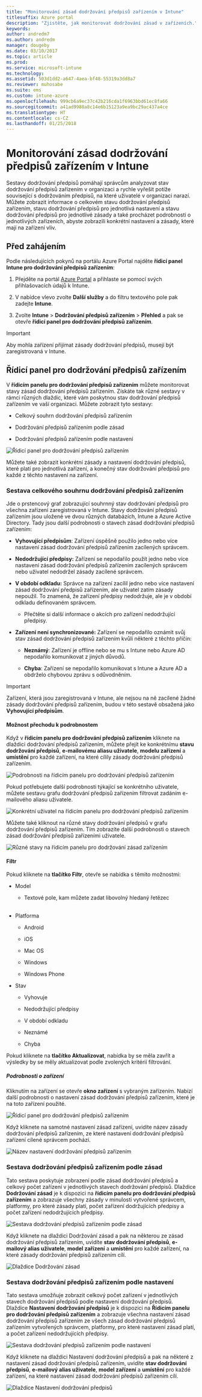 ```yaml
---
title: "Monitorování zásad dodržování předpisů zařízením v Intune"
titlesuffix: Azure portal
description: "Zjistěte, jak monitorovat dodržování zásad v zařízeních."
keywords: 
author: andredm7
ms.author: andredm
manager: dougeby
ms.date: 03/10/2017
ms.topic: article
ms.prod: 
ms.service: microsoft-intune
ms.technology: 
ms.assetid: 503d1dd2-a647-4aea-bf48-55319a3dd8a7
ms.reviewer: muhosabe
ms.suite: ems
ms.custom: intune-azure
ms.openlocfilehash: 999cb6a9ec37c42b216cda1f6963bbd61ec8fa66
ms.sourcegitcommit: a41ad9988a8c14e6b15123a9ea9bc29ac437a4ce
ms.translationtype: HT
ms.contentlocale: cs-CZ
ms.lasthandoff: 01/25/2018
---
```

# <a name="monitor-intune-device-compliance-policies"></a>Monitorování zásad dodržování předpisů zařízením v Intune

Sestavy dodržování předpisů pomáhají správcům analyzovat stav dodržování předpisů zařízením v organizaci a rychle vyřešit potíže související s dodržováním předpisů, na které uživatelé v organizaci narazí. Můžete zobrazit informace o celkovém stavu dodržování předpisů zařízením, stavu dodržování předpisů pro jednotlivá nastavení a stavu dodržování předpisů pro jednotlivé zásady a také procházet podrobnosti o jednotlivých zařízeních, abyste zobrazili konkrétní nastavení a zásady, které mají na zařízení vliv.

## <a name="before-you-begin"></a>Před zahájením

Podle následujících pokynů na portálu Azure Portal najděte **řídicí panel Intune pro dodržování předpisů zařízením**:

1.  Přejděte na portál [Azure Portal](https://portal.azure.com) a přihlaste se pomocí svých přihlašovacích údajů k Intune.

2.  V nabídce vlevo zvolte **Další služby** a do filtru textového pole pak zadejte **Intune**.

3.  Zvolte **Intune** &gt; **Dodržování předpisů zařízením** &gt; **Přehled** a pak se otevře **řídicí panel pro dodržování předpisů zařízením**.

> [!IMPORTANT] 
> Aby mohla zařízení přijímat zásady dodržování předpisů, musejí být zaregistrovaná v Intune.

## <a name="device-compliance-dashboard"></a>Řídicí panel pro dodržování předpisů zařízením

V **řídicím panelu pro dodržování předpisů zařízením** můžete monitorovat stavy zásad dodržování předpisů zařízením. Získáte tak různé sestavy v rámci různých dlaždic, které vám poskytnou stav dodržování předpisů zařízením ve vaší organizaci. Můžete zobrazit tyto sestavy:

-   Celkový souhrn dodržování předpisů zařízením

-   Dodržování předpisů zařízením podle zásad

-   Dodržování předpisů zařízením podle nastavení

![Řídicí panel pro dodržování předpisů zařízením](./media/idc-1.png)

Můžete také zobrazit konkrétní zásady a nastavení dodržování předpisů, které platí pro jednotlivá zařízení, a konečný stav dodržování předpisů pro každé z těchto nastavení na zařízení.

### <a name="overall-device-compliance-aggregate-report"></a>Sestava celkového souhrnu dodržování předpisů zařízením

Jde o prstencový graf zobrazující souhrnný stav dodržování předpisů pro všechna zařízení zaregistrovaná v Intune. Stavy dodržování předpisů zařízením jsou uložené ve dvou různých databázích, Intune a Azure Active Directory. Tady jsou další podrobnosti o stavech zásad dodržování předpisů zařízením:

-   **Vyhovující předpisům**: Zařízení úspěšně použilo jedno nebo více nastavení zásad dodržování předpisů zařízením zacílených správcem.

-   **Nedodržující předpisy:** Zařízení se nepodařilo použít jedno nebo více nastavení zásad dodržování předpisů zařízením zacílených správcem nebo uživatel nedodržel zásady zacílené správcem.

-   **V období odkladu:** Správce na zařízení zacílil jedno nebo více nastavení zásad dodržování předpisů zařízením, ale uživatel zatím zásady nepoužil. To znamená, že zařízení předpisy nedodržuje, ale je v období odkladu definovaném správcem.

    -   Přečtěte si další informace o akcích pro zařízení nedodržující předpisy.

-   **Zařízení není synchronizované:** Zařízení se nepodařilo oznámit svůj stav zásad dodržování předpisů zařízením kvůli některé z těchto příčin:

    -   **Neznámý**: Zařízení je offline nebo se mu s Intune nebo Azure AD nepodařilo komunikovat z jiných důvodů.

    -   **Chyba**: Zařízení se nepodařilo komunikovat s Intune a Azure AD a obdrželo chybovou zprávu s odůvodněním.

> [!IMPORTANT] 
> Zařízení, která jsou zaregistrovaná v Intune, ale nejsou na ně zacílené žádné zásady dodržování předpisů zařízením, budou v této sestavě obsažená jako **Vyhovující předpisům**.

#### <a name="drill-down-option"></a>Možnost přechodu k podrobnostem

Když v **řídicím panelu pro dodržování předpisů zařízením** kliknete na dlaždici dodržování předpisů zařízením, můžete přejít ke konkrétnímu **stavu dodržování předpisů**, **e-mailovému aliasu uživatele**, **modelu zařízení** a **umístění** pro každé zařízení, na které cílily zásady dodržování předpisů zařízením.

![Podrobnosti na řídicím panelu pro dodržování předpisů zařízením](./media/idc-2.png)

Pokud potřebujete další podrobnosti týkající se konkrétního uživatele, můžete sestavu grafu dodržování předpisů zařízením filtrovat zadáním e-mailového aliasu uživatele.

![Konkrétní uživatel na řídicím panelu pro dodržování předpisů zařízením](./media/idc-3.png)

Můžete také kliknout na různé stavy dodržování předpisů v grafu dodržování předpisů zařízením. Tím zobrazíte další podrobnosti o stavech zásad dodržování předpisů zařízeními uživatele.

![Různé stavy na řídicím panelu pro dodržování zásad zařízením](./media/idc-4.png)

#### <a name="filter"></a>Filtr

Pokud kliknete na **tlačítko Filtr**, otevře se nabídka s těmito možnostmi:

-   Model

    -   Textové pole, kam můžete zadat libovolný hledaný řetězec
<br></br>
-   Platforma

    -   Android

    -   iOS

    -   Mac OS

    -   Windows

    -   Windows Phone

-   Stav

    -   Vyhovuje

    -   Nedodržující předpisy

    -   V období odkladu

    -   Neznámé

    -   Chyba

Pokud kliknete na **tlačítko Aktualizovat**, nabídka by se měla zavřít a výsledky by se měly aktualizovat podle zvolených kritérií filtrování.

##### <a name="device-details"></a>Podrobnosti o zařízení

Kliknutím na zařízení se otevře **okno zařízení** s vybraným zařízením. Nabízí další podrobnosti o nastavení zásad dodržování předpisů zařízením, které je na toto zařízení použité.

![Řídicí panel pro dodržování předpisů zařízením](./media/idc-6.png)

Když kliknete na samotné nastavení zásad zařízení, uvidíte název zásady dodržování předpisů zařízením, ze které nastavení dodržování předpisů zařízení cílené správcem pochází.

![Název nastavení dodržování předpisů zařízením](./media/idc-7.png)

### <a name="per-policy-device-compliance-report"></a>Sestava dodržování předpisů zařízením podle zásad

Tato sestava poskytuje zobrazení podle zásad dodržování předpisů a celkový počet zařízení v jednotlivých stavech dodržování předpisů. Dlaždice **Dodržování zásad** je k dispozici na **řídicím panelu pro dodržování předpisů zařízením** a zobrazuje všechny zásady v minulosti vytvořené správcem, platformy, pro které zásady platí, počet zařízení dodržujících předpisy a počet zařízení nedodržujících předpisy.

![Sestava dodržování předpisů zařízením podle zásad](./media/idc-8.png)

Když kliknete na dlaždici Dodržování zásad a pak na některou ze zásad dodržování předpisů zařízením, uvidíte **stav dodržování předpisů**, **e-mailový alias uživatele**, **model zařízení** a **umístění** pro každé zařízení, na které zásady dodržování předpisů zařízením cílí.

![Dlaždice Dodržování zásad](./media/idc-9.png)

### <a name="per-setting-device-compliance-report"></a>Sestava dodržování předpisů zařízením podle nastavení

Tato sestava umožňuje zobrazit celkový počet zařízení v jednotlivých stavech dodržování předpisů podle nastavení dodržování předpisů. Dlaždice **Nastavení dodržování předpisů** je k dispozici na **Řídicím panelu pro dodržování předpisů zařízením** a zobrazuje všechna nastavení zásad dodržování předpisů zařízením ze všech zásad dodržování předpisů zařízením vytvořených správcem, platformy, pro které nastavení zásad platí, a počet zařízení nedodržujících předpisy.

![Sestava dodržování předpisů zařízením podle nastavení](./media/idc-10.png)

Když kliknete na dlaždici Nastavení dodržování předpisů a pak na některé z nastavení zásad dodržování předpisů zařízením, uvidíte **stav dodržování předpisů**, **e-mailový alias uživatele**, **model zařízení** a **umístění** pro každé zařízení, na které nastavení zásad dodržování předpisů zařízením cílí.

![Dlaždice Nastavení dodržování předpisů](./media/idc-11.png)

